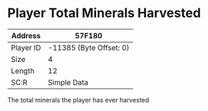 
#  Player Total Minerals Harvested
Address   | 57F180
----------|-------------
Player ID | -11385 (Byte Offset: 0)
Size 	  | 4
Length 	  | 12
SC:R      | Simple Data

The total minerals the player has ever harvested
